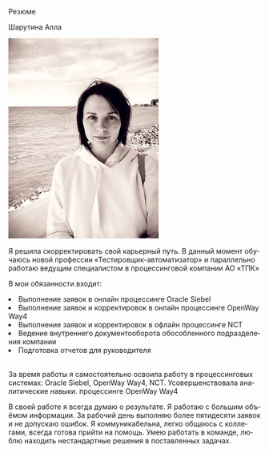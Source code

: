 <html>

<head>
 <meta charset="utf-8">
 <p>Резюме</p>

</head>

<body lang=RU>

<p>Шарутина Алла</p>
 <img src="https://github.com/AllaSharutina/Resume/raw/main/Foto_Alla_small.jpg" alt="фото">
 

<p>Я решила скорректировать свой карьерный путь. В данный момент обучаюсь новой профессии «Тестировщик-автоматизатор» и параллельно работаю ведущим специалистом в процессинговой компании АО «ТПК»</p>
 <p>В мои обязанности входит:</p>
 <li>Выполнение заявок в онлайн процессинге Oracle Siebel</li>
<li>Выполнение заявок и корректировок в онлайн процессинге OpenWay Way4</li>
<li>Выполнение заявок и корректировок в офлайн процессинге NCT</li>
<li>Ведение внутреннего документооборота обособленного подразделения компании</li>
<li>Подготовка отчетов для руководителя</li><br>

<p>За время работы я самостоятельно освоила работу в процессинговых системах: Oracle Siebel, OpenWay Way4, NCT. Усовершенствовала аналитические навыки.
процессинге OpenWay Way4</p>
<p>В своей работе я всегда думаю о результате. Я работаю с большим объёмом информации. За рабочий день выполняю более пятидесяти заявок и не допускаю ошибок. Я коммуникабельна, легко общаюсь с коллегами, всегда готова прийти на помощь. Умею работать в команде, люблю находить нестандартные решения в поставленных задачах.</p>


</body>

</html>
